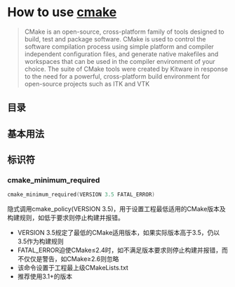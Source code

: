 # How to use [cmake](https://cmake.org/)

> CMake is an open-source, cross-platform family of tools designed to build, test and package software. CMake is used to control the software compilation process using simple platform and compiler independent configuration files, and generate native makefiles and workspaces that can be used in the compiler environment of your choice. The suite of CMake tools were created by Kitware in response to the need for a powerful, cross-platform build environment for open-source projects such as ITK and VTK

## 目录

## 基本用法

## 标识符

### cmake_minimum_required

```c
cmake_minimum_required(VERSION 3.5 FATAL_ERROR)
```

隐式调用cmake_policy(VERSION 3.5)，用于设置工程最低适用的CMake版本及构建规则，如低于要求则停止构建并报错。

* VERSION 3.5规定了最低的CMake适用版本，如果实际版本高于3.5，仍以3.5作为构建规则
* FATAL_ERROR迫使CMake≤2.4时，如不满足版本要求则停止构建并报错，而不仅仅是警告，如CMake≥2.6则忽略
* 该命令设置于工程最上级CMakeLists.txt
* 推荐使用3.1+的版本


